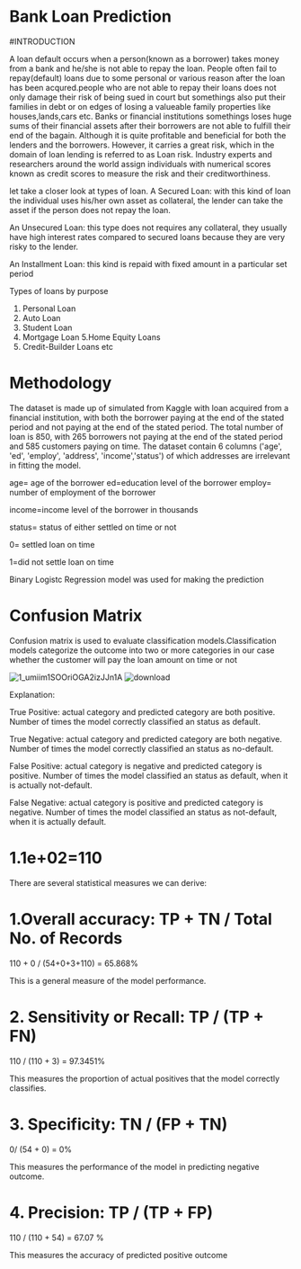 # Bank Loan Prediction

#INTRODUCTION

A loan default occurs when a person(known as a borrower) takes money from a bank and he/she is not able to repay the loan. People often fail to repay(default) loans due to some personal or various reason after the loan has been acqured.people who are not able to repay their loans does not only damage their risk of being
sued in court but somethings also put their families in debt or on edges of losing a valueable family properties like houses,lands,cars etc. Banks or financial institutions somethings loses huge sums of their financial assets after their borrowers are not able to fulfill their end of the bagain.
Although it is quite profitable and beneficial for both the lenders and the borrowers. However, it carries a great risk, which in the domain of loan lending is referred to as Loan risk. Industry experts and researchers around the world assign individuals with numerical scores known as credit scores to measure the risk and their
creditworthiness.

let take a closer look at types of loan.
A Secured Loan: with this kind of loan the individual uses his/her own asset as collateral, the lender can take the asset if the person does not repay the loan.

An Unsecured Loan: this type does not requires any collateral, they usually have high interest rates compared to secured loans because they are very risky to the lender.

An Installment Loan: this kind is repaid with fixed amount in a particular set period

Types of loans by purpose
1. Personal Loan
2. Auto Loan 
3. Student Loan
4. Mortgage Loan 5.Home Equity Loans
5. Credit-Builder Loans etc


# Methodology
The dataset is made up of simulated from Kaggle with loan acquired from a financial institution, with both the borrower paying at the end of the stated period and not paying at the end of the stated period. The total number of loan is 850, with 265 borrowers not paying at the end of the stated period and 585 customers paying on time. The dataset contain 6 columns ('age', 'ed', 'employ', 'address', 'income','status') of which addresses are irrelevant in fitting the model.

age= age of the borrower ed=education level of the borrower employ= number of employment of the borrower 

income=income level of the borrower in thousands

status= status of either settled on time or not 

0= settled loan on time

1=did not settle loan on time

Binary Logistc Regression model was used for making the prediction

# Confusion Matrix
Confusion matrix is used to evaluate classification models.Classification models categorize the outcome into two or more categories in our case whether the customer will pay the loan amount on time or not

![1_umiim1SOOriOGA2izJJn1A](https://user-images.githubusercontent.com/59277986/228695552-25389030-cdba-4bb1-b33d-8b88b284f34b.png)
![download](https://user-images.githubusercontent.com/59277986/228700203-9b392eec-ce8c-4bca-a678-605b6817fb98.png)


Explanation:

True Positive: actual category and predicted category are both positive. Number of times the model correctly classified an status as default.

True Negative: actual category and predicted category are both negative. Number of times the model correctly classified an status as no-default.

False Positive: actual category is negative and predicted category is positive. Number of times the model classified an status as default, when it is actually not-default.

False Negative: actual category is positive and predicted category is negative. Number of times the model classified an status as not-default, when it is actually default.

# 1.1e+02=110

There are several statistical measures we can derive:

# 1.Overall accuracy: TP + TN / Total No. of Records

110 + 0 / (54+0+3+110) = 65.868%

This is a general measure of the model performance.

# 2. Sensitivity or Recall: TP / (TP + FN)

110 / (110 + 3) = 97.3451%

This measures the proportion of actual positives that the model correctly classifies.

# 3. Specificity: TN / (FP + TN)

0/ (54 + 0) = 0%

This measures the performance of the model in predicting negative outcome.

# 4. Precision: TP / (TP + FP)

110 / (110 + 54) = 67.07 %

This measures the accuracy of predicted positive outcome
